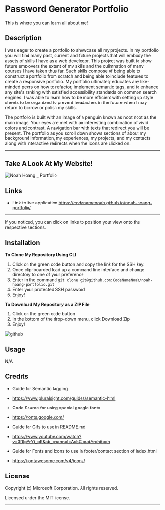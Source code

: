 # Password Generator Portfolio

This is where you can learn all about me!

## Description

I was eager to create a portfolio to showcase all my projects. In my portfolio you will find many past, current and future projects that will embody the assets of skills I have as a web develoepr.
This project was built to show future employers the extent of my skills and the culimnation of many courses I have taken thus far. Such skills compose of being able to construct a portfolio from scratch and being able to include features to create a responsive portfolio.
My portfolio ultimately educates any like-minded peers on how to refactor, implement semantic tags, and to enhance any site's ranking with satisfied accessibility standards on common search engines.
I was able to learn how to be more efficient with setting up style sheets to be organized to prevent headaches in the future when I may return to borrow or polish my skills.

The portfolio is built with an image of a penguin known as noot noot as the main image. Your eyes are met with an interesting combination of vivid colors and contrast. A navigation bar with texts that redirect you will be present. The portfolio as you scroll down shows sections of about my background information, my experiences, my projects, and my contacts along with interactive redirects when the icons are clicked on.

---

## Take A Look At My Website!

![Noah Hoang _ Portfolio](https://user-images.githubusercontent.com/127361736/228078346-7f0b4f74-c5af-4fbc-837c-60d623824d23.gif)

## Links

- Link to live application https://codenamenoah.github.io/noah-hoang-portfolio/

---

If you noticed, you can click on links to position your view onto the respective sections.

## Installation

**To Clone My Repository Using CLI**

1. Click on the green code button and copy the link for the SSH key.
2. Once clip-boarded load up a command line interface and change directory to one of your preference
3. Enter in the command `git clone git@github.com:CodeNameNoah/noah-hoang-portfolio.git`
4. Enter your protected SSH password
5. Enjoy!

**To Download My Repository as a ZIP File**

1. Click on the green code button
2. In the bottom of the drop-down menu, click Download Zip
3. Enjoy!

![github](https://user-images.githubusercontent.com/127361736/227422005-d28a9020-e331-4098-976b-df9c1e545bb4.png)

## Usage

N/A

## Credits

- Guide for Semantic tagging

* https://www.pluralsight.com/guides/semantic-html

- Code Source for using special google fonts

* https://fonts.google.com/

- Guide for Gifs to use in README.md

* https://www.youtube.com/watch?v=3RlpVrYt_qE&ab_channel=AskCloudArchitech

- Guide for Fonts and Icons to use in footer/contact section of index.html

* https://fontawesome.com/v4/icons/

## License

Copyright (c) Microsoft Corporation. All rights reserved.

Licensed under the MIT license.

---
